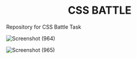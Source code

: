 <h1 align="center" id="title">CSS BATTLE</h1>



<p id="description">Repository for CSS Battle Task</p>

![Screenshot (964)](https://github.com/Raman01010010/CSSBATTLE/assets/115515159/6fa55150-271a-46d1-b63e-4466a4d3327c)

![Screenshot (965)](https://github.com/Raman01010010/CSSBATTLE/assets/115515159/dde2eb91-412b-4296-9627-62c73999b14d)
